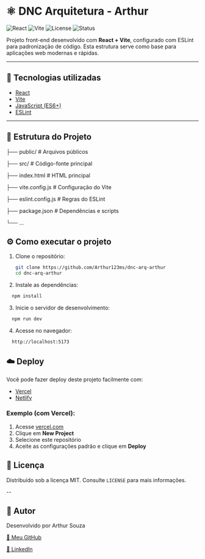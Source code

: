 # ⚛️ DNC Arquitetura - Arthur

![React](https://img.shields.io/badge/react-18.2.0-61DAFB?logo=react)
![Vite](https://img.shields.io/badge/vite-5.0.0-646CFF?logo=vite)
![License](https://img.shields.io/badge/license-MIT-green)
![Status](https://img.shields.io/badge/status-finalizado-brightgreen)


Projeto front-end desenvolvido com **React + Vite**, configurado com ESLint para padronização de código. Esta estrutura serve como base para aplicações web modernas e rápidas.

---

## 🚀 Tecnologias utilizadas

- [React](https://reactjs.org/)
- [Vite](https://vitejs.dev/)
- [JavaScript (ES6+)](https://developer.mozilla.org/pt-BR/docs/Web/JavaScript)
- [ESLint](https://eslint.org/)

---

## 📂 Estrutura do Projeto

├── public/ # Arquivos públicos

├── src/ # Código-fonte principal

├── index.html # HTML principal

├── vite.config.js # Configuração do Vite

├── eslint.config.js # Regras do ESLint

├── package.json # Dependências e scripts

└── ...


## ⚙️ Como executar o projeto

1. Clone o repositório:
   ```bash
   git clone https://github.com/Arthur123ms/dnc-arq-arthur
   cd dnc-arq-arthur
2. Instale as dependências:
```bash
  npm install
```

3. Inicie o servidor de desenvolvimento:
```bash
  npm run dev
```

4. Acesse no navegador:
```bash
  http://localhost:5173
```

## ☁️ Deploy

Você pode fazer deploy deste projeto facilmente com:

- [Vercel](https://vercel.com/)
- [Netlify](https://www.netlify.com/)

### Exemplo (com Vercel):

1. Acesse [vercel.com](https://vercel.com/)
2. Clique em **New Project**
3. Selecione este repositório
4. Aceite as configurações padrão e clique em **Deploy**

## 📝 Licença

Distribuído sob a licença MIT. Consulte `LICENSE` para mais informações.

--

## 👤 Autor

Desenvolvido por Arthur Souza

[🔗 Meu GitHub ]("https://github.com/Arthur123ms") 

[🔗 LinkedIn ]("https://www.linkedin.com/in/arthur-magalh%C3%A3es-444565230/")

